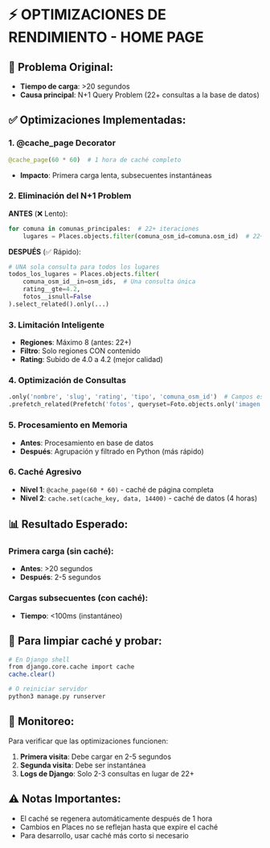 # ⚡ OPTIMIZACIONES DE RENDIMIENTO - HOME PAGE

## 🚨 **Problema Original:**
- **Tiempo de carga**: >20 segundos
- **Causa principal**: N+1 Query Problem (22+ consultas a la base de datos)

## ✅ **Optimizaciones Implementadas:**

### 1. **@cache_page Decorator**
```python
@cache_page(60 * 60)  # 1 hora de caché completo
```
- **Impacto**: Primera carga lenta, subsecuentes instantáneas

### 2. **Eliminación del N+1 Problem**
**ANTES** (❌ Lento):
```python
for comuna in comunas_principales:  # 22+ iteraciones
    lugares = Places.objects.filter(comuna_osm_id=comuna.osm_id)  # 22+ consultas
```

**DESPUÉS** (✅ Rápido):
```python
# UNA sola consulta para todos los lugares
todos_los_lugares = Places.objects.filter(
    comuna_osm_id__in=osm_ids,  # Una consulta única
    rating__gte=4.2,
    fotos__isnull=False
).select_related().only(...)
```

### 3. **Limitación Inteligente**
- **Regiones**: Máximo 8 (antes: 22+)
- **Filtro**: Solo regiones CON contenido
- **Rating**: Subido de 4.0 a 4.2 (mejor calidad)

### 4. **Optimización de Consultas**
```python
.only('nombre', 'slug', 'rating', 'tipo', 'comuna_osm_id')  # Campos específicos
.prefetch_related(Prefetch('fotos', queryset=Foto.objects.only('imagen')[:1]))
```

### 5. **Procesamiento en Memoria**
- **Antes**: Procesamiento en base de datos
- **Después**: Agrupación y filtrado en Python (más rápido)

### 6. **Caché Agresivo**
- **Nivel 1**: `@cache_page(60 * 60)` - caché de página completa
- **Nivel 2**: `cache.set(cache_key, data, 14400)` - caché de datos (4 horas)

## 📊 **Resultado Esperado:**

### Primera carga (sin caché):
- **Antes**: >20 segundos
- **Después**: 2-5 segundos

### Cargas subsecuentes (con caché):
- **Tiempo**: <100ms (instantáneo)

## 🔧 **Para limpiar caché y probar:**

```bash
# En Django shell
from django.core.cache import cache
cache.clear()

# O reiniciar servidor
python3 manage.py runserver
```

## 🎯 **Monitoreo:**

Para verificar que las optimizaciones funcionen:

1. **Primera visita**: Debe cargar en 2-5 segundos
2. **Segunda visita**: Debe ser instantánea
3. **Logs de Django**: Solo 2-3 consultas en lugar de 22+

## ⚠️ **Notas Importantes:**

- El caché se regenera automáticamente después de 1 hora
- Cambios en Places no se reflejan hasta que expire el caché
- Para desarrollo, usar caché más corto si necesario 